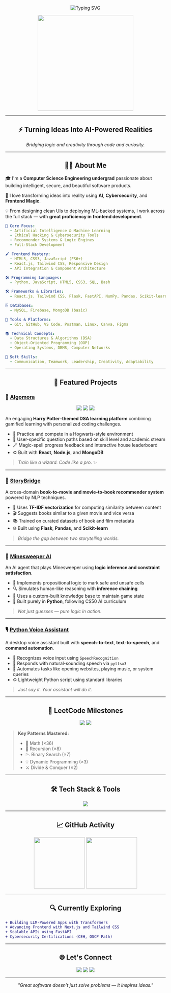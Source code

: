 <!-- ✨ Animated Hero Section -->
<p align="center">
  <img src="https://readme-typing-svg.demolab.com?font=Fira+Code&size=28&pause=1000&color=00F7FF&center=true&vCenter=true&width=800&lines=Hey%20I'm%20Chinmay%20Vuppu!;CSE%20Student%20%7C%20AI%20+%20Cybersecurity%20Explorer;Welcome%20to%20my%20Dev%20Realm!%20%F0%9F%9A%80" alt="Typing SVG" />
</p>

<p align="center">
  <img src="https://media.tenor.com/qJ5evVs-_uUAAAAC/coding.gif" width="300" />
</p>

---

<h2 align="center">⚡ Turning Ideas Into AI-Powered Realities</h2>
<p align="center"><em>Bridging logic and creativity through code and curiosity.</em></p>

---

<h2 align="center">👨‍💻 About Me</h2>

🎓 I'm a **Computer Science Engineering undergrad** passionate about building intelligent, secure, and beautiful software products.

🧠 I love transforming ideas into reality using **AI**, **Cybersecurity**, and **Frontend Magic**.

💡 From designing clean UIs to deploying ML-backed systems, I work across the full stack — with **great proficiency in frontend development**.

```yaml
💼 Core Focus:
  - Artificial Intelligence & Machine Learning
  - Ethical Hacking & Cybersecurity Tools
  - Recommender Systems & Logic Engines
  - Full-Stack Development 

🖌️ Frontend Mastery:
  - HTML5, CSS3, JavaScript (ES6+)
  - React.js, Tailwind CSS, Responsive Design
  - API Integration & Component Architecture

🛠️ Programming Languages:
  - Python, JavaScript, HTML5, CSS3, SQL, Bash

🛠️ Frameworks & Libraries:
  - React.js, Tailwind CSS, Flask, FastAPI, NumPy, Pandas, Scikit-learn

🗄️ Databases:
  - MySQL, Firebase, MongoDB (basic)

🧰 Tools & Platforms:
  - Git, GitHub, VS Code, Postman, Linux, Canva, Figma

📚 Technical Concepts:
  - Data Structures & Algorithms (DSA)
  - Object-Oriented Programming (OOP)
  - Operating Systems, DBMS, Computer Networks

💬 Soft Skills:
  - Communication, Teamwork, Leadership, Creativity, Adaptability
```

---

<h2 align="center">🚀 Featured Projects</h2>

### 🔮 [Algomora](https://github.com/Dumbledore-s-Army-DA/Algomora)

<p align="center">
  <img src="https://img.shields.io/badge/Theme-Hogwarts_Based-brightgreen?style=for-the-badge&logo=magic-the-gathering&logoColor=white"/>
  <img src="https://img.shields.io/badge/DSA-Mastery-orange?style=for-the-badge&logo=leetcode&logoColor=white"/>
  <img src="https://img.shields.io/badge/Mode-Practice_+_Competition-blueviolet?style=for-the-badge"/>
</p>

An engaging **Harry Potter–themed DSA learning platform** combining gamified learning with personalized coding challenges.

- 🧙 Practice and compete in a Hogwarts-style environment  
- 🧠 User-specific question paths based on skill level and academic stream  
- 🪄 Magic-spell progress feedback and interactive house leaderboard  
- ⚙️ Built with **React**, **Node.js**, and **MongoDB**

> _Train like a wizard. Code like a pro._ ✨

---

### 🌉 [StoryBridge](https://github.com/RhiyaBhat/StoryBridge)

A cross-domain **book-to-movie and movie-to-book recommender system** powered by NLP techniques.

- 🧠 Uses **TF-IDF vectorization** for computing similarity between content  
- 🎬 Suggests books similar to a given movie and vice versa  
- 📚 Trained on curated datasets of book and film metadata  
- 🌐 Built using **Flask**, **Pandas**, and **Scikit-learn**

> _Bridge the gap between two storytelling worlds._

---

### 🧠 [Minesweeper AI](https://github.com/Chin-may02/MINESWEEPERAI)

An AI agent that plays Minesweeper using **logic inference and constraint satisfaction**.

- 🧩 Implements propositional logic to mark safe and unsafe cells  
- 🔍 Simulates human-like reasoning with **inference chaining**  
- 🧠 Uses a custom-built knowledge base to maintain game state  
- 🐍 Built purely in **Python**, following CS50 AI curriculum

> _Not just guesses — pure logic in action._

---

### 🎙️ [Python Voice Assistant](https://github.com/Chin-may02/Python-Voice-Assistant-Suryanshsk)

A desktop voice assistant built with **speech-to-text**, **text-to-speech**, and **command automation**.

- 🎤 Recognizes voice input using `SpeechRecognition`  
- 📢 Responds with natural-sounding speech via `pyttsx3`  
- 🧰 Automates tasks like opening websites, playing music, or system queries  
- ⚙️ Lightweight Python script using standard libraries

> _Just say it. Your assistant will do it._

---

<h2 align="center">🔢 LeetCode Milestones</h2>

<p align="center">
  <img src="https://img.shields.io/badge/LeetCode-68+_Python_Solves-yellow?style=for-the-badge&logo=leetcode&logoColor=black" />
  <img src="https://img.shields.io/badge/50_Day_Streak🔥-blue?style=for-the-badge&logo=leetcode&logoColor=white" />
</p>

> **Key Patterns Mastered:**
> - 🧮 Math (×36)
> - 🔁 Recursion (×8)
> - 📉 Binary Search (×7)
> - 💡 Dynamic Programming (×3)
> - ⚔️ Divide & Conquer (×2)

---

<h2 align="center">🛠️ Tech Stack & Tools</h2>

<p align="center">
  <img src="https://skillicons.dev/icons?i=html,css,js,react,tailwind,python,flask,fastapi,scikit-learn,tensorflow,git,github,postman,vscode,linux" />
</p>

---

<h2 align="center">📈 GitHub Activity</h2>

<p align="center">
  <img src="https://github-readme-stats.vercel.app/api?username=Chin-may02&theme=tokyonight&show_icons=true&count_private=true&hide=issues" height="160px"/>
  <img src="https://github-readme-stats.vercel.app/api/top-langs/?username=Chin-may02&layout=compact&theme=tokyonight" height="160px"/>
</p>

---

<h2 align="center">🔍 Currently Exploring</h2>

```diff
+ Building LLM-Powered Apps with Transformers
+ Advancing Frontend with Next.js and Tailwind CSS
+ Scalable APIs using FastAPI
+ Cybersecurity Certifications (CEH, OSCP Path)
```

---

<h2 align="center">🌐 Let's Connect</h2>

<p align="center">
  <a href="mailto:chinmayvuppu@gmail.com"><img src="https://img.shields.io/badge/Gmail-D14836?style=for-the-badge&logo=gmail&logoColor=white"/></a>
  <a href="https://www.linkedin.com/in/vuppu-chinmay/"><img src="https://img.shields.io/badge/LinkedIn-0A66C2?style=for-the-badge&logo=linkedin&logoColor=white"/></a>
  <a href="https://github.com/Chin-may02"><img src="https://img.shields.io/badge/GitHub-181717?style=for-the-badge&logo=github&logoColor=white"/></a>
</p>

---

<p align="center"><em>"Great software doesn’t just solve problems — it inspires ideas."</em></p>
